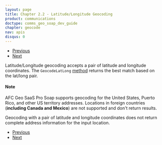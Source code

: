 ```yaml
---
layout: page
title: Chapter 2.2 - Latitude/Longitude Geocoding
product: communications
doctype: comms_geo_soap_dev_guide
chapter: geocode
nav: apis
disqus: 0
---
```


<ul class="pager">
  <li class="previous"><a href="/communications/dev-guide_geo_soap/geocode/florida-certification"><i class="glyphicon glyphicon-chevron-left"></i>Previous</a></li>
  <li class="next"><a href="/communications/dev-guide_geo_soap/geocode/special-tax-jurisdictions/">Next<i class="glyphicon glyphicon-chevron-right"></i></a></li>
</ul>

Latitude/Longitude geocoding accepts a pair of latitude and longitude coordinates.  The <code>GeocodeLatLong</code> <a class="dev-guide-link" href="/communications/dev-guide_geo_soap/getting-started/endpoints-methods#methods/">method</a> returns the best match based on the lat/long pair.

<h4>Note</h4>
AFC Geo SaaS Pro Soap supports geocoding for the United States, Puerto Rico, and other US territory addresses.  Locations in foreign countries (<b>including Canada and Mexico</b>) are not supported and don't return results.

Geocoding with a pair of latitude and longitude coordinates does not return complete address information for the input location.

<ul class="pager">
  <li class="previous"><a href="/communications/dev-guide_geo_soap/geocode/florida-certification"><i class="glyphicon glyphicon-chevron-left"></i>Previous</a></li>
  <li class="next"><a href="/communications/dev-guide_geo_soap/geocode/special-tax-jurisdictions/">Next<i class="glyphicon glyphicon-chevron-right"></i></a></li>
</ul>